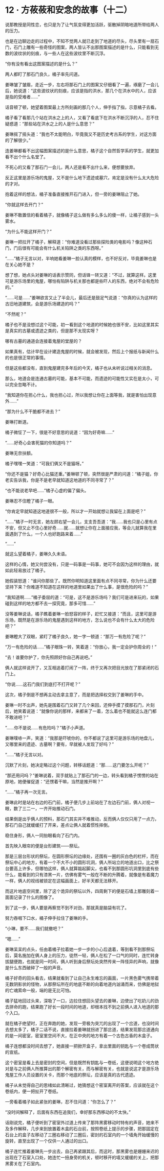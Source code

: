<link rel="stylesheet" href="../../styles/text.css"/>
<h1>12 · 方莜莜和安念的故事（十二）</h1>

说那教授是同性恋，也只是为了让气氛变得更加活跃，驱散掉阴暗地道所带给两人的压力。

也是在边聊边走的过程中，不知不觉两人就已走到了地道的尽头，尽头里有一扇石门，石门上雕有一些奇怪的图案，两人皆认不出那图案描述的是什么，只能看到无数的波纹状的刻痕，与一些人在这些波纹里不断沉浮。

“你有没有看出这图案描述的是什么？”

两人都盯了那石门良久，橘子率先问道。

姜琳皱了皱眉，走近一步，左右将那石门上的图案又仔细看了一遍，琢磨了一会儿后，她说道：“这些波纹状的刻痕，应该是指的洪水，那几个在洪水中的人，应该是指的受难者……”

话音顿了顿，她望着图案最上方所刻画的那几个人，伸手指了指，示意橘子去看。

橘子看了看那几个站在洪水之上的人，又看了看底下在洪水不断沉浮的人，忍不住疑惑道：“那些站在洪水之上的人是什么意思？”

姜琳摇了摇头道：“我也不太能明白，毕竟我又不是历史考古系的学生，对这方面的了解很少。”

连姜琳都看不出这幅图案描述的是什么意思，橘子这个自然哲学系的学生，就更加看不出个什么名堂了。

不死心的又看了那石门一会儿，两人还是看不出什么来，便想要放弃。

反正这里是游乐场的鬼屋，又不是什么地下遗迹或墓穴，肯定是没有什么太大危险的才对。

抱着这样的想法，橘子准备直接推开石门进入，但一旁的姜琳阻止了她。

“你就这样去开门？”

姜琳不敢置信的看着橘子，就像橘子这么做有多么多么的傻一样，让橘子感到一头雾水。

“为什么不能这样开门？”

姜琳一把拉开了橘子，解释道：“你难道没看过那些探险类的电影吗？像这种石门，门后很有可能会有什么机关陷阱之类的东西呀。”

“……”橘子无言以对，半响她看姜琳一脸认真的模样，也不好反对，毕竟姜琳也是在关心她不是？

想了想，她点头对姜琳的话表示赞同，但话锋一转又道：“不过，就算这样。这里可是游乐场里的鬼屋，哪怕有陷阱与机关那也都是些吓人的东西，绝对不会有危险的。”

“……可是……”姜琳欲言又止了半会儿，最后还是鼓足气说道：“你真的认为这样的古旧地道建筑，会是游乐场建造的吗？”

“不然呢？”

橘子也不是没想过这个可能，初一看到这个地道的时候她也很不安，比如这里其实是真实的古墓或遗迹之类的，但是那不太现实呀？

哪有古墓的通道会连接着鬼屋的堂屋的？

如果真有，估计早在设计建造鬼屋的时候，就会被发现，然后上个报纸与新闻什么的也是很正常的事情。

但是这些都没有，直到鬼屋建完多年后的今天，橘子也从未听说过相关的消息。

那么，地道会是连通古墓的可能，基本不可能，而遗迹的可能性又实在是太小，可以完全忽略不计。

“我知道你在担心什么，我也担心过，所以我想让你在上面等我，就是害怕出现意外……”

“那为什么不干脆都不进去？”

姜琳打断道。

橘子微怔了一下，很是不好意思的说道：“因为好奇嘛……”

“……好奇心会害死猫的你知道吗？”

姜琳无奈扶额。

橘子嘿嘿一笑道：“可我们俩又不是猫呀。”

“你还不是猫？好奇心比猫还重。”姜琳顿了顿，突然很是严肃的问道：“橘子姐，你老实告诉我，你是不是老早就知道这地道的不同寻常了？”

“也不能说老早吧……”橘子心虚的偏了偏头。

姜琳忍不住瞪了橘子一眼。

“你肯定早就知道这地道很不一般，所以才一开始就想让我留在上面是吧？”

“……”橘子一时无言，她左顾右望一会儿，支支吾吾道：“我……我也只是心里有点不安，但又止不住心里好奇……就……就想让你在上面接应我，等会儿就算我在里面遇到了什么，一个人也好跑路来着……”

“……”

就这么望着橘子，姜琳久久未语。

这样的心情，她又何尝没有，只是一码事是一码事，她可不会因为这样的理由，就如此轻易放过了橘子。

她假装怒道：“谁问你那些了。既然你明知道这里面有点不同寻常，你为什么还要坚持下来？你难道不知道在这样的地道里如果出了什么事，是很危险的吗？”

“我知道啊……”橘子委屈的道：“可是，这不是游乐场吗？我们可是进来玩的，如果碰到这样的地方都不去一探究竟，那多可惜……”

没等姜琳说话，橘子瞧着姜琳一脸怒容的样子，赶忙又接道：“而且，这里可是游乐场，既然是在游乐场的鬼屋遇到这样的地方，怎么说也不会有什么太大的危险吧？”

姜琳瞪大了双眼，紧盯了橘子良久，她一字一顿道：“那万一有危险了呢？”

“万一有危险的话……”橘子眼珠一转，笑着道：“你放心，我一定会护你周全的！”

“去！谁要你护了，你先照顾好你自己再说吧。”

俩人就这样说开了，又互相追着打闹了一阵，终于又再次把目光放在了那紧闭的石门上。

“你说……这石门我们到底打不打开呢？”

这次，橘子倒是不想再主动去拿主意了，而是把选择权交到了姜琳的手中。

姜琳一时不出声，她先是围着石门又转了几个来回，还伸手摸了摸那石门，片刻后，她笑着说道：“就像你说的那样，来都来了一着，怎么着也不能就这么连门都不敢进吧？”

“……你不是说……有危险吗？”橘子小声道。

姜琳噗哧一声，笑道：“我那是吓唬你的，你不都说了这里可是游乐场的地盘儿，又哪里来的遗迹、古墓啊？要有，早就被人发现了好吗？”

“……”橘子无言以对。

沉默了片刻，她决定略过这个问题，转移话题道：“那……这门要怎么开呢？”

“那还用问吗？”姜琳说着，双手就贴上了那石门的一边，转头看到橘子愣愣的站在原地，她便催促道：“还愣着干嘛，当然是推开啊？”

“……”橘子再一次无言。

姜琳此时是站在右边的石门前，橘子便几步上前站在了左边石门前，俩人对视一眼，数了三二一，一齐开始推动石门。

结果倒是出乎俩人的预料，那石门其实并不难推动，反而俩人仅仅只用了一点力，那石门自己就缓缓打了开来，差点让俩人就着惯性摔倒。

稳住身形，俩人一同抬眼看向了石门内。

首先映入眼帘的便是台形建筑——祭坛。

那是三层台形状的祭坛，在圆形祭坛的边缘处，还围有一圈的灰白色的栏杆，而在祭坛中心的地方，有着一个不大不小的圆形坑洞，俩人所站立的地道出口，比之祭台要高上许多，但哪怕这样，俩人就算踮起脚尖，也看不到那圆形坑洞里到底有些什么，能看到的只有漆黑一片，仿佛有雾气一般在不断的升腾着，就像是有着魔力一样，俩人的视线被锁定在这幅画面上，好半天都无法移开。

而这片地底空间里，除了这个诡异的祭坛以外，四周剩下的便是石墙上那雕刻着一面面记录了什么的图像了。

到了这一步，俩人要是再察觉不到不对劲，那就真是脑袋有坑了。

努力吞咽下口水，橘子伸手拉住了姜琳的手。

“小琳，要不……我们就撤吧？”

“嗯……”

姜琳呆呆的点头，任由着橘子拉着她一步一步的小心后退着，等到看不到那祭坛后，莫名施加在俩人身上的压力，徒然一轻，俩人在松了一口气的同时，连忙转身拔腿便跑，也就是同一时间，俩人听到身后祭坛处突然传来一阵怪异的声响，就像是什么东西破碎了一般的声音。

橘子好奇的回头看去，结果就看到了让自己永生难忘的画面，一片黑色雾气携带着无数阴影状的怪物，从那祭坛所在的地底不断的向着地道内汹涌而来，仿佛是地狱的亡魂索命一般，端的是无比可怕。

橘子猛地回过头来，深吸了一口，边拉住想回头望去的姜琳，边使出了吃奶儿的劲去拼命的跑，结果跑了好长一段时间的地道，却根本找不到之前俩人进入地道的那个入口。

就在橘子绝望时，正在奔跑的她，发现一旁极为突兀的出现了一个岔道，也没时间去想太多了，橘子二话不说，直接拉着姜琳就拐进了那岔道，结果发现那岔道通向的是一间密室，密室里空间不大，在正中央的地方有着一个古色古香的木盒子。

橘子连想都没时间去想了，她直接一把掀开盒子，拿出里面的钥匙与一个卷成筒状的宣纸。

这个密室是看上去是密封的空间，但是既然有钥匙与一卷纸，这便说明这个地方绝对是与之前俩人所推算出的那个解密有关，而与解密有关，也就是说这才是游乐场鬼屋工作人员设置的关卡，而那个地底的祭坛，应该是真的古代遗迹。

橘子从未觉得自己的思绪如此清晰过，她猜想这个密室离开的答案，应该就在这个卷纸内，便一把扯开了卷纸。

一旁看着橘子如此紧张的姜琳，忍不住问道：“你怎么了？”

“没时间解释了，后面有东西在追我们，幸好那东西移动的不太快。”

话刚说完，橘子便听到了密室外过道上传来了那阵黑雾移动时特有的声音，她来不及多作解释，几步来到放置着木盒的石台前，按照卷纸上提示的步骤，把那固定在石台上的盒子左移动了三圈右移动了三圈后，密封的石室内的一个墙角开始缓慢的旋转，直至出现了一个仅供一人通过的出口。

橘子连忙推着姜琳先一步出去，自己再紧跟其后，而这时，那黑雾也是姗姗来迟的出现在了石室入口处，她连忙一扭身旁的机关，顿时移开的墙又缓缓的关上，把那黑雾关在了石室内。

